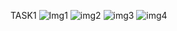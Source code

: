 TASK1
![Img1](https://github.com/user-attachments/assets/1d7db761-d898-450d-904b-96c96815a44b)
![img2](https://github.com/user-attachments/assets/2d415f66-9178-4cba-abb4-aad5fd43cebd)
![img3](https://github.com/user-attachments/assets/4fd8bd88-d97a-4ec3-9c1e-2f2bd6daaa12)
![img4](https://github.com/user-attachments/assets/a673e772-3ea5-46fb-b3d8-a777cb7daf08)

